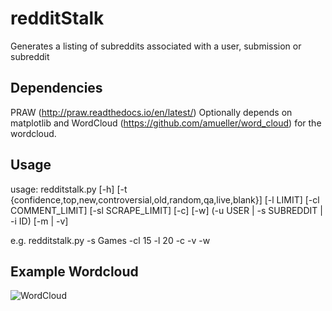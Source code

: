 # redditStalk
Generates a listing of subreddits associated with a user, submission or subreddit

## Dependencies
PRAW (http://praw.readthedocs.io/en/latest/)
Optionally depends on matplotlib and WordCloud (https://github.com/amueller/word_cloud) for the wordcloud.

## Usage
usage: redditstalk.py [-h]
                      [-t {confidence,top,new,controversial,old,random,qa,live,blank}]
                      [-l LIMIT] [-cl COMMENT_LIMIT] [-sl SCRAPE_LIMIT] [-c]
                      [-w] (-u USER | -s SUBREDDIT | -i ID) [-m | -v]

e.g. redditstalk.py -s Games -cl 15 -l 20 -c -v -w  

## Example Wordcloud
![WordCloud](http://i.imgur.com/ooNsS5s.png)
